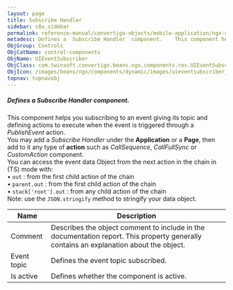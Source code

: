 ```yaml
---
layout: page
title: Subscribe Handler
sidebar: c8o_sidebar
permalink: reference-manual/convertigo-objects/mobile-application/ngx-components/control-components/subscribe-handler/
metadesc: Defines a  Subscribe Handler  component.    This component helps you subscribing to an event giving its topic and defining actions to execute when the
ObjGroup: Controls
ObjCatName: control-components
ObjName: UIEventSubscriber
ObjClass: com.twinsoft.convertigo.beans.ngx.components.res.UIEventSubscriber
ObjIcon: /images/beans/ngx/components/dynamic/images/uieventsubscriber_32x32.png
topnav: topnavobj
---
```

##### Defines a <i>Subscribe Handler</i> component. <br/>

  This component helps you subscribing to an event giving its topic and defining actions to execute when the event is triggered through a <i>PublishEvent</i> action. <br/>
You may add a <i>Subscribe Handler</i> under the <b>Application</b> or a <b>Page</b>, then add to it any type of <b>action</b> such as <i>CallSequence</i>, <i>CallFullSync</i> or <i>CustomAction</i> component. <br/>
You can access the event data Object from the next action in the chain in (TS) mode with:<br> • <code>out</code> : from the first child action of the chain<br> • <code>parent.out</code> : from the first child action of the chain<br> • <code>stack['root'].out</code> : from any child action of the chain<br/>
 Note: use the <code>JSON.stringify</code> method to stringify your data object.

Name | Description 
--- | ---
Comment | Describes the object comment to include in the documentation report.  This property generally contains an explanation about the object. 
Event topic | Defines the event topic subscribed.  
Is active | Defines whether the component is active. 

